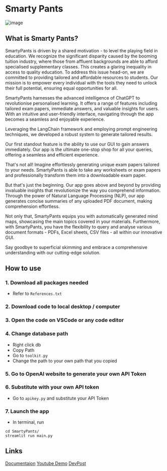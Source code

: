 # Smarty Pants
![image](https://github.com/yleeyilin/SmartyPants/assets/116061001/f77c5641-6f60-469c-b2d1-613044ef7024)

## What is Smarty Pants? 

SmartyPants is driven by a shared motivation - to level the playing field in education. We recognize the significant disparity caused by the booming tuition industry, where those from affluent backgrounds are able to afford specialised supplementary classes. This creates a glaring inequality in access to quality education. To address this issue head-on, we are committed to providing tailored and affordable resources to students. Our mission is to empower every individual with the tools they need to unlock their full potential, ensuring equal opportunities for all.

SmartyPants harnesses the advanced intelligence of ChatGPT to revolutionise personalised learning. It offers a range of features including tailored exam papers, immediate answers, and valuable insights for users. With an intuitive and user-friendly interface, navigating through the app becomes a seamless and enjoyable experience.

Leveraging the LangChain framework and employing prompt engineering techniques, we developed a robust system to generate tailored results. 

Our first standout feature is the ability to use our GUI to gain answers immediately. Our app is the ultimate one-stop shop for all your queries, offering a seamless and efficient experience.

That's not all! Imagine effortlessly generating unique exam papers tailored to your needs. SmartyPants is able to take any worksheets or exam papers and professionally transform them into a downloadable exam paper.

But that's just the beginning. Our app goes above and beyond by providing invaluable insights that revolutionize the way you comprehend information. Through the power of Natural Language Processing (NLP), our app generates concise summaries of any uploaded PDF document, making comprehension effortless. 

Not only that, SmartyPants equips you with automatically generated mind maps, showcasing the main topics covered in your materials. Furthermore, with SmartyPants, you have the flexibility to query and analyse various document formats - PDFs, Excel sheets, CSV files - all within our innovative GUI. 

Say goodbye to superficial skimming and embrace a comprehensive understanding with our cutting-edge solution. 

## How to use 
### 1. Download all packages needed
- Refer to `References.txt`
### 2. Download code to local desktop / computer 
### 3. Open the code on VSCode or any code editor 
### 4. Change database path
- Right click db 
- Copy Path 
- Go to `toolkit.py`
- Change the path to your own path that you copied
### 5. Go to OpenAI website to generate your own API Token 
### 6. Substitute with your own API token 
- Go to `apikey.py` and substitute your API Token 
### 7. Launch the app
- In terminal, run
```
cd SmartyPants/
streamlit run main.py
```

## Links 
[Documentaion](https://docs.google.com/document/d/1BpWFbU_dEe6JBWpLWjTV2KUtWcriIIB3pA29bB3c_v4/edit?usp=sharing)
[Youtube Demo](https://youtu.be/UoAEQGzfz5s) 
[DevPost](https://devpost.com/software/smartypants-3otuxb)
